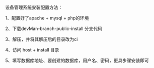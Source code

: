 设备管理系统安装配置方法：

1、配置好了apache + mysql + php的环境

2、下载devMan-branch-public-install 分支代码

3、解压，并将其解压后的目录改为ci

4、访问 host + install 目录

5、填写数据库地址、要创建的数据库，用户名、密码，更具步骤安装即可

